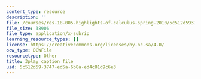 ```yaml
---
content_type: resource
description: ''
file: /courses/res-18-005-highlights-of-calculus-spring-2010/5c512d593747ed5a6b8aed4c81d9c6e3_WU1m2QQrlho.srt
file_size: 38906
file_type: application/x-subrip
learning_resource_types: []
license: https://creativecommons.org/licenses/by-nc-sa/4.0/
ocw_type: OCWFile
resourcetype: Other
title: 3play caption file
uid: 5c512d59-3747-ed5a-6b8a-ed4c81d9c6e3
---
```

